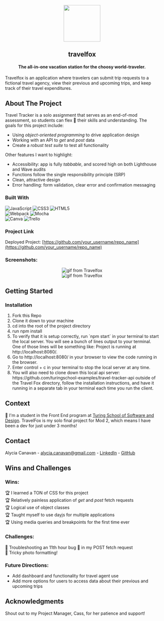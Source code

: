 

<div align="center">
<img src="https://user-images.githubusercontent.com/105533317/192172668-a944e3b7-136d-47b2-8f18-1b37540e765d.svg"  width="120" height="120">
</div>

  <h2 align="center">travelfox</h2>


  <h4 align="center">
    The all-in-one vacation station for the choosy world-traveler.
  </h4>

Travelfox is an application where travelers can submit trip requests to a fictional travel agency, view their previous and upcoming trips, and keep track of their travel expenditures. 

## About The Project
Travel Tracker is a solo assignment that serves as an end-of-mod assessment, so students can flex 💪 their skills and understanding. The goals for this project include:    
* Using _object-oriented programming_ to drive application design
* Working with an API to _get_ and _post_ data
* Create a _robust test suite_ to test all functionality

Other features I want to highlight:         
* Accessibility: app is fully _tabbable_, and scored high on both Lighthouse and Wave audits         
* Functions follow the single responsibility principle (SRP)     
* Clean, attractive design     
* Error handling: form validation, clear error and confirmation messaging      

### Built With

 ![JavaScript](https://img.shields.io/badge/javascript-%23323330.svg?style=for-the-badge&logo=javascript&logoColor=%23F7DF1E)
 ![CSS3](https://img.shields.io/badge/css3-%231572B6.svg?style=for-the-badge&logo=css3&logoColor=white)
 ![HTML5](https://img.shields.io/badge/html5-%23E34F26.svg?style=for-the-badge&logo=html5&logoColor=white)           
 ![Webpack](https://img.shields.io/badge/webpack-%238DD6F9.svg?style=for-the-badge&logo=webpack&logoColor=black)
 ![Mocha](https://img.shields.io/badge/-mocha-%238D6748?style=for-the-badge&logo=mocha&logoColor=white)           
 ![Canva](https://img.shields.io/badge/Canva-%2300C4CC.svg?style=for-the-badge&logo=Canva&logoColor=white)
 ![Trello](https://img.shields.io/badge/Trello-%23026AA7.svg?style=for-the-badge&logo=Trello&logoColor=white)         

### Project Link
Deployed Project: [https://github.com/your_username/repo_name](https://github.com/your_username/repo_name)

### Screenshots:          
<div align="center">
<img alt="gif from Travelfox" src="https://user-images.githubusercontent.com/105533317/192441604-db746ca9-1782-4ac5-861f-fa1d2b40b100.gif"></div>
<div align="center">
<img alt="gif from Travelfox" src="https://user-images.githubusercontent.com/105533317/192577608-dcc3e632-7ac3-430c-973a-e2dede77323c.gif"></div>



## Getting Started

### Installation
<ol>
  <li>Fork this Repo</li>
  <li>Clone it down to your machine</li>
  <li>cd into the root of the project directory</li>
  <li>run npm install</li>
  <li>To verify that it is setup correctly, run `npm start` in your terminal to start the local server. You will see a bunch of lines output to your terminal. One of those lines will be something like: Project is running at http://localhost:8080/.</li>
  <li>Go to http://localhost:8080/ in your browser to view the code running in the browser.</li>
  <li>Enter control + c in your terminal to stop the local server at any time.</li>
  <li>You will also need to clone down this local api server: https://github.com/turingschool-examples/travel-tracker-api outside of the Travel Fox directory, follow the installation instructions, and have it running in a separate tab in your terminal each time you run the client.</li>
</ol>

## Context
👋 I'm a student in the Front End program at [Turing School of Software and Design](https://frontend.turing.edu/). TravelFox is my solo final project for Mod 2, which means I have been a dev for just under 3 months!    

## Contact

Alycia Canavan - alycia.canavan@gmail.com - [LinkedIn](https://www.linkedin.com/in/alycia-canavan/) - [GitHub](https://github.com/alyciacan)


## Wins and Challenges
### Wins:    
🏆 I learned a TON of CSS for this project        
🏆 Relatively painless application of _get_ and _post_ fetch requests           
🏆 Logical use of object classes           
🏆 Taught myself to use dayjs for multiple applications         
🏆 Using media queries and breakpoints for the first time ever          


### Challenges:       
🤔 Troubleshooting an 11th hour bug 🐜 in my POST fetch request               
🤔 Tricky photo formatting!     

### Future Directions:         
* Add dashboard and functionality for travel agent use        
* Add more options for users to access data about their previous and upcoming trips        

## Acknowledgments         
Shout out to my Project Manager, Cass, for her patience and support!
